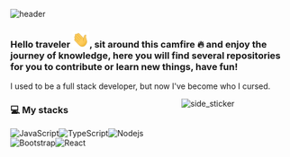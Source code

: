 ![header](https://capsule-render.vercel.app/api?type=waving&color=auto&height=300&section=header&text=Carlos%Vinicius&fontSize=90&animation=fadeIn&fontAlignY=38&desc=QA%20Engineer%20Profile%20or%20any%20Repo%20like%20me!&descAlignY=51&descAlign=62)

### Hello traveler <img src="https://raw.githubusercontent.com/ABSphreak/ABSphreak/master/gifs/Hi.gif" width="30px">, sit around this camfire :fire: and enjoy the journey of knowledge, here you will find several repositories for you to contribute or learn new things, have fun!


I used to be a full stack developer, but now I've become who I cursed.


<img align="right" width=200px height=200px alt="side_sticker" src="https://media.giphy.com/media/TEnXkcsHrP4YedChhA/giphy.gif" />

### 💻 My stacks 
![JavaScript](https://img.shields.io/badge/JavaScript-323330?style=for-the-badge&logo=javascript&logoColor=F7DF1E)![TypeScript](https://img.shields.io/badge/TypeScript-007ACC?style=for-the-badge&logo=typescript&logoColor=white)![Nodejs](https://img.shields.io/badge/Node.js-43853D?style=for-the-badge&logo=node.js&logoColor=white)![Bootstrap](https://img.shields.io/badge/Bootstrap-563D7C?style=for-the-badge&logo=bootstrap&logoColor=white)![React](https://img.shields.io/badge/-React.js-45b8d8?style=flat-square&logo=react&logoColor=white)




